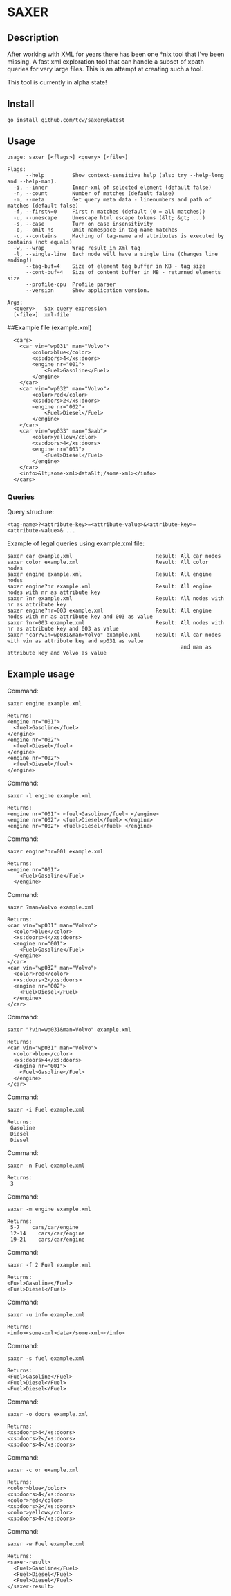 # SAXER

## Description

After working with XML for years there has been one *nix tool that I've been missing.
A fast xml exploration tool that can handle a subset of xpath queries for very large files.
This is an attempt at creating such a tool.

This tool is currently in alpha state!

## Install

    go install github.com/tcw/saxer@latest

## Usage

    usage: saxer [<flags>] <query> [<file>]

    Flags:
          --help         Show context-sensitive help (also try --help-long and --help-man).
      -i, --inner        Inner-xml of selected element (default false)
      -n, --count        Number of matches (default false)
      -m, --meta         Get query meta data - linenumbers and path of matches (default false)
      -f, --firstN=0     First n matches (default (0 = all matches))
      -u, --unescape     Unescape html escape tokens (&lt; &gt; ...)
      -s, --case         Turn on case insensitivity
      -o, --omit-ns      Omit namespace in tag-name matches
      -c, --contains     Maching of tag-name and attributes is executed by contains (not equals)
      -w, --wrap         Wrap result in Xml tag
      -l, --single-line  Each node will have a single line (Changes line ending!)
          --tag-buf=4    Size of element tag buffer in KB - tag size
          --cont-buf=4   Size of content buffer in MB - returned elements size
          --profile-cpu  Profile parser
          --version      Show application version.

    Args:
      <query>   Sax query expression
      [<file>]  xml-file


##Example file (example.xml)

      <cars>
       	<car vin="wp031" man="Volvo">
       		<color>blue</color>
       		<xs:doors>4</xs:doors>
       		<engine nr="001">
       			<Fuel>Gasoline</Fuel>
       		</engine>
       	</car>
       	<car vin="wp032" man="Volvo">
       		<color>red</color>
       		<xs:doors>2</xs:doors>
       		<engine nr="002">
       			<Fuel>Diesel</Fuel>
       		</engine>
       	</car>
       	<car vin="wp033" man="Saab">
       		<color>yellow</color>
       		<xs:doors>4</xs:doors>
       		<engine nr="003">
       			<Fuel>Diesel</Fuel>
       		</engine>
       	</car>
       	<info>&lt;some-xml>data&lt;/some-xml></info>
      </cars>


### Queries

Query structure:

    <tag-name>?<attribute-key>=<attribute-value>&<attribute-key>=<attribute-value>& ...

Example of legal queries using example.xml file:

    saxer car example.xml                           Result: All car nodes
    saxer color example.xml                         Result: All color nodes
    saxer engine example.xml                        Result: All engine nodes
    saxer engine?nr example.xml                     Result: All engine nodes with nr as attribute key
    saxer ?nr example.xml                           Result: All nodes with nr as attribute key
    saxer engine?nr=003 example.xml                 Result: All engine nodes with nr as attribute key and 003 as value
    saxer ?nr=003 example.xml                       Result: All nodes with nr as attribute key and 003 as value
    saxer "car?vin=wp031&man=Volvo" example.xml     Result: All car nodes with vin as attribute key and wp031 as value
                                                            and man as attribute key and Volvo as value

## Example usage

Command:

    saxer engine example.xml

    Returns:
    <engine nr="001">
      <fuel>Gasoline</fuel>
    </engine>
    <engine nr="002">
      <fuel>Diesel</fuel>
    </engine>
    <engine nr="002">
      <fuel>Diesel</fuel>
    </engine>

Command:

    saxer -l engine example.xml

    Returns:
    <engine nr="001"> <fuel>Gasoline</fuel> </engine>
    <engine nr="002"> <fuel>Diesel</fuel> </engine>
    <engine nr="002"> <fuel>Diesel</fuel> </engine>

Command:

    saxer engine?nr=001 example.xml

    Returns:
    <engine nr="001">
        <Fuel>Gasoline</Fuel>
      </engine>

Command:

    saxer ?man=Volvo example.xml

    Returns:
    <car vin="wp031" man="Volvo">
      <color>blue</color>
      <xs:doors>4</xs:doors>
      <engine nr="001">
        <Fuel>Gasoline</Fuel>
      </engine>
    </car>
    <car vin="wp032" man="Volvo">
      <color>red</color>
      <xs:doors>2</xs:doors>
      <engine nr="002">
        <Fuel>Diesel</Fuel>
      </engine>
    </car>

Command:

    saxer "?vin=wp031&man=Volvo" example.xml

    Returns:
    <car vin="wp031" man="Volvo">
      <color>blue</color>
      <xs:doors>4</xs:doors>
      <engine nr="001">
        <Fuel>Gasoline</Fuel>
      </engine>
    </car>

Command:

    saxer -i Fuel example.xml

    Returns:
     Gasoline
     Diesel
     Diesel

Command:

    saxer -n Fuel example.xml

    Returns:
     3


Command:

    saxer -m engine example.xml

    Returns:
     5-7    cars/car/engine
     12-14    cars/car/engine
     19-21    cars/car/engine

Command:

    saxer -f 2 Fuel example.xml

    Returns:
    <Fuel>Gasoline</Fuel>
    <Fuel>Diesel</Fuel>

Command:

    saxer -u info example.xml

    Returns:
    <info><some-xml>data</some-xml></info>

Command:

    saxer -s fuel example.xml

    Returns:
    <Fuel>Gasoline</Fuel>
    <Fuel>Diesel</Fuel>
    <Fuel>Diesel</Fuel>

Command:

    saxer -o doors example.xml

    Returns:
    <xs:doors>4</xs:doors>
    <xs:doors>2</xs:doors>
    <xs:doors>4</xs:doors>


Command:

    saxer -c or example.xml

    Returns:
    <color>blue</color>
    <xs:doors>4</xs:doors>
    <color>red</color>
    <xs:doors>2</xs:doors>
    <color>yellow</color>
    <xs:doors>4</xs:doors>

Command:

    saxer -w Fuel example.xml

    Returns:
    <saxer-result>
      <Fuel>Gasoline</Fuel>
      <Fuel>Diesel</Fuel>
      <Fuel>Diesel</Fuel>
    </saxer-result>
